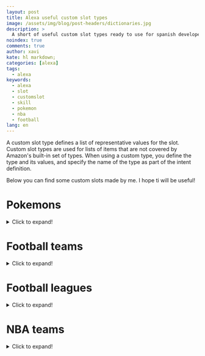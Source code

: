 ```yaml
---
layout: post
title: Alexa useful custom slot types
image: /assets/img/blog/post-headers/dictionaries.jpg
description: >
  A short of useful custom slot types ready to use for spanish developers
noindex: true
comments: true
author: xavi
kate: hl markdown;
categories: [alexa]
tags:
  - alexa
keywords:
  - alexa
  - slot
  - customslot
  - skill
  - pokemon
  - nba
  - football
lang: en
---
```


A custom slot type defines a list of representative values for the slot. Custom slot types are used for lists of items that are not covered by Amazon's built-in set of types. 
When using a custom type, you define the type and its values, and specify the name of the type as part of the intent definition.

Below you can find some custom slots made by me. I hope ti will be useful!

# Pokemons
<details>
  <summary>Click to expand!</summary>
  <p>
    You can test this custom slot in my Alexa Skill Pokemundo. Here you have the <a href="https://www.amazon.es/Xavier-Portilla-Edo-Pokemundo/dp/B07Z638QX2" target="_blank">link</a><br/>
    The id is the number of the Pokemon in the Pokedex + 1
    <script src="https://gist.github.com/xavidop/dda153f6723bfe1b5b731c70e8a267ab.js"></script>
  </p>
</details>


# Football teams
<details>
  <summary>Click to expand!</summary>
  You can test this custom slot in my Alexa Skill Resultados Futbol. Here you have the <a href="https://www.amazon.es/Xavier-Portilla-Edo-Resultados-f%C3%BAtbol/dp/B082R8715G" target="_blank">link</a><br/>
  The id is the id of the team used by the API i am using for this skill. The API is <a href="https://www.football-data.org/documentation/api" target="_blank">Football Data Org</a>
  <script src="https://gist.github.com/xavidop/c0bafcb8e63c74015310da9429326cad.js"></script>
</details>


# Football leagues
<details>
  <summary>Click to expand!</summary>
  You can test this custom slot in my Alexa Skill Resultados Futbol. Here you have the <a href="https://www.amazon.es/Xavier-Portilla-Edo-Resultados-f%C3%BAtbol/dp/B082R8715G" target="_blank">link</a><br/>
  The id is the id of the league used by the API i am using for this skill. The API is <a href="https://www.football-data.org/documentation/api" target="_blank">Football Data Org</a>
  <script src="https://gist.github.com/xavidop/a8522b21562e552b35df62e343ae6abf.js"></script>
</details>


# NBA teams
<details>
  <summary>Click to expand!</summary>
  You can test this custom slot in my Alexa Skill Resultados Baloncesto. Here you have the <a href="https://www.amazon.es/Xavier-Portilla-Edo-Resultados-Baloncesto/dp/B082V9FDLM" target="_blank">link</a><br/>
  The id is the id of the team used by the API i am using for this skill. The API is <a href="https://www.balldontlie.io/#introduction" target="_blank">Ball Don't Lie</a>
  <script src="https://gist.github.com/xavidop/cc6e265d3d61f58308f2b469de751341.js"></script>
</details>
